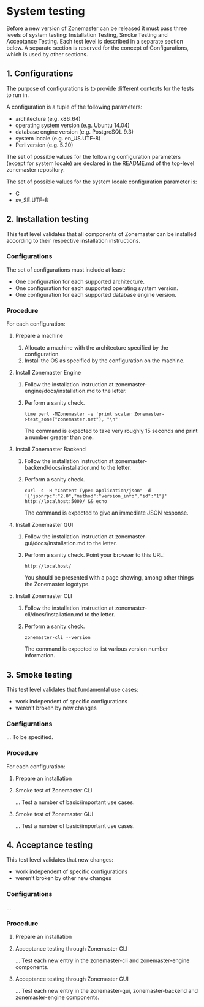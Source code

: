 System testing
==============
Before a new version of Zonemaster can be released it must pass three levels of
system testing: Installation Testing, Smoke Testing and Acceptance Testing.
Each test level is described in a separate section below. A separate section is
reserved for the concept of Configurations, which is used by other sections.


## 1. Configurations

The purpose of configurations is to provide different contexts for the tests to
run in.

A configuration is a tuple of the following parameters:

* architecture (e.g. x86_64)
* operating system version (e.g. Ubuntu 14.04)
* database engine version (e.g. PostgreSQL 9.3)
* system locale (e.g. en_US.UTF-8)
* Perl version (e.g. 5.20)

The set of possible values for the following configuration parameters (except
for system locale) are declared in the README.md of the top-level zonemaster
repository.

The set of possible values for the system locale configuration parameter is:
* C
* sv_SE.UTF-8


## 2. Installation testing

This test level validates that all components of Zonemaster can be installed
according to their respective installation instructions.


### Configurations

The set of configurations must include at least:
* One configuration for each supported architecture.
* One configuration for each supported operating system version.
* One configuration for each supported database engine version.


### Procedure

For each configuration:

1. Prepare a machine
   1. Allocate a machine with the architecture specified by the configuration.
   2. Install the OS as specified by the configuration on the machine.

2. Install Zonemaster Engine
   1. Follow the installation instruction at zonemaster-engine/docs/installation.md
      to the letter.
   2. Perform a sanity check.

      ```
      time perl -MZonemaster -e 'print scalar Zonemaster->test_zone("zonemaster.net"), "\n"'
      ```

      The command is expected to take very roughly 15 seconds and print a number
      greater than one.

3. Install Zonemaster Backend
   1. Follow the installation instruction at zonemaster-backend/docs/installation.md
      to the letter.
   2. Perform a sanity check. 

      ```
      curl -s -H "Content-Type: application/json" -d '{"jsonrpc":"2.0","method":"version_info","id":"1"}' http://localhost:5000/ && echo
      ```

      The command is expected to give an immediate JSON response.

4. Install Zonemaster GUI
   1. Follow the installation instruction at zonemaster-gui/docs/installation.md
      to the letter.
   2. Perform a sanity check. Point your browser to this URL:

      ```
      http://localhost/
      ```

      You should be presented with a page showing, among other things the
      Zonemaster logotype.

5. Install Zonemaster CLI
   1. Follow the installation instruction at zonemaster-cli/docs/installation.md
      to the letter.
   2. Perform a sanity check.

      ```
      zonemaster-cli --version
      ```

      The command is expected to list various version number information.


## 3. Smoke testing

This test level validates that fundamental use cases:

* work independent of specific configurations
* weren't broken by new changes


### Configurations

... To be specified.


### Procedure

For each configuration:

1. Prepare an installation

2. Smoke test of Zonemaster CLI

   ... Test a number of basic/important use cases.

3. Smoke test of Zonemaster GUI

   ... Test a number of basic/important use cases.


## 4. Acceptance testing

This test level validates that new changes:

* work independent of specific configurations
* weren't broken by other new changes


### Configurations

...


### Procedure

1. Prepare an installation

2. Acceptance testing through Zonemaster CLI

   ... Test each new entry in the zonemaster-cli and zonemaster-engine components.

3. Acceptance testing through Zonemaster GUI

   ... Test each new entry in the zonemaster-gui, zonemaster-backend and zonemaster-engine components.

